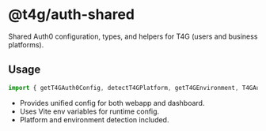 # @t4g/auth-shared

Shared Auth0 configuration, types, and helpers for T4G (users and business platforms).

## Usage

```ts
import { getT4GAuth0Config, detectT4GPlatform, getT4GEnvironment, T4GAuth0Config, T4GPlatform, T4GEnvironment } from '@t4g/auth-shared';
```

- Provides unified config for both webapp and dashboard.
- Uses Vite env variables for runtime config.
- Platform and environment detection included.
